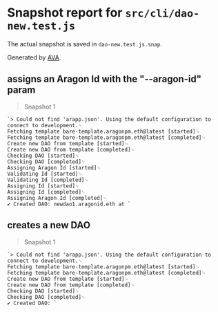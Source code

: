 # Snapshot report for `src/cli/dao-new.test.js`

The actual snapshot is saved in `dao-new.test.js.snap`.

Generated by [AVA](https://ava.li).

## assigns an Aragon Id with the "--aragon-id" param

> Snapshot 1

    `> Could not find 'arapp.json'. Using the default configuration to connect to development.␊
    Fetching template bare-template.aragonpm.eth@latest [started]␊
    Fetching template bare-template.aragonpm.eth@latest [completed]␊
    Create new DAO from template [started]␊
    Create new DAO from template [completed]␊
    Checking DAO [started]␊
    Checking DAO [completed]␊
    Assigning Aragon Id [started]␊
    Validating Id [started]␊
    Validating Id [completed]␊
    Assigning Id [started]␊
    Assigning Id [completed]␊
    Assigning Aragon Id [completed]␊
    ✔ Created DAO: newdao1.aragonid.eth at `

## creates a new DAO

> Snapshot 1

    `> Could not find 'arapp.json'. Using the default configuration to connect to development.␊
    Fetching template bare-template.aragonpm.eth@latest [started]␊
    Fetching template bare-template.aragonpm.eth@latest [completed]␊
    Create new DAO from template [started]␊
    Create new DAO from template [completed]␊
    Checking DAO [started]␊
    Checking DAO [completed]␊
    ✔ Created DAO: `
